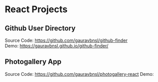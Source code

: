 # React Projects

## Github User Directory

Source Code: https://github.com/gauravbnsl/github-finder  
Demo: https://gauravbnsl.github.io/github-finder/

## Photogallery App

Source Code: https://github.com/gauravbnsl/photogallery-react 
Demo: 
